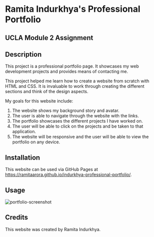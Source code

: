 # Ramita Indurkhya's Professional Portfolio
## UCLA Module 2 Assignment

## Description

This project is a professional portfolio page. It showcases my web development projects and provides means of contacting me.

This project helped me learn how to create a website from scratch with HTML and CSS. It is invaluable to work through creating the different sections and think of the design aspects.

My goals for this website include:

1. The website shows my background story and avatar.
2. The user is able to navigate through the website with the links.
3. The portfolio showcases the different projects I have worked on.
4. The user will be able to click on the projects and be taken to that application.
5. The website will be responsive and the user will be able to view the portfolio on any device.

## Installation

This website can be used via GitHub Pages at https://ramitaarora.github.io/indurkhya-professional-portfolio/.

## Usage

<img src="./images/portfolio-screenshot.png" alt="portfolio-screenshot"/>

## Credits

This website was created by Ramita Indurkhya.